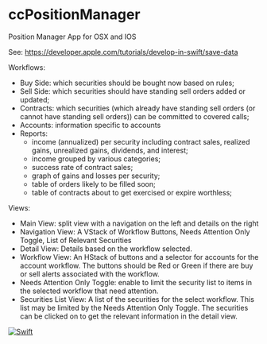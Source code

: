 # ccPositionManager
Position Manager App for OSX and IOS

See:  https://developer.apple.com/tutorials/develop-in-swift/save-data

Workflows:
- Buy Side:  which securities should be bought now based on rules;
- Sell Side:  which securities should have standing sell orders added or updated;
- Contracts:  which securities (which already have standing sell orders (or cannot have standing sell orders)) can be committed to covered calls;
- Accounts:  information specific to accounts
- Reports:  
    - income (annualized) per security including contract sales, realized gains, unrealized gains, dividends, and interest;
    - income grouped by various categories;
    - success rate of contract sales;
    - graph of gains and losses per security;
    - table of orders likely to be filled soon;
    - table of contracts about to get exercised or expire worthless;

Views:
- Main View:  split view with a navigation on the left and details on the right
- Navigation View:  A VStack of  Workflow Buttons, Needs Attention Only Toggle, List of Relevant Securities
- Detail View:  Details based on the workflow selected.
- Workflow View:  An HStack of buttons and a selector for accounts for the account workflow.  The buttons should be Red or Green if there are buy or sell alerts associated with the workflow.
- Needs Attention Only Toggle:  enable to limit the security list to items in the selected workflow that need attention.
- Securities List View:  A list of the securities for the select workflow.  This list may be limited by the Needs Attention Only Toggle.  The securities can be clicked on to get the relevant information in the detail view.


[![Swift](https://github.com/creacominc/ccPositionManager/actions/workflows/swift.yml/badge.svg)](https://github.com/creacominc/ccPositionManager/actions/workflows/swift.yml)
